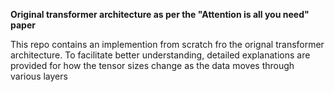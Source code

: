 **Original transformer architecture as per the "Attention is all you need" paper**

This repo contains an implemention from scratch fro the orignal transformer architecture.
To facilitate better understanding, detailed explanations are provided for how the tensor sizes change as the data moves through various layers
